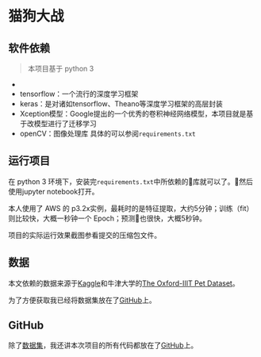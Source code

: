 # 猫狗大战

## 软件依赖
> 本项目基于 python 3
- 
- tensorflow：一个流行的深度学习框架
- keras：是对诸如tensorflow、Theano等深度学习框架的高层封装
- Xception模型：Google提出的一个优秀的卷积神经网络模型，本项目就是基于改模型进行了迁移学习
- openCV：图像处理库
具体的可以参阅`requirements.txt`

## 运行项目
在 python 3 环境下，安装完`requirements.txt`中所依赖的库就可以了。然后使用jupyter notebook打开。

本人使用了 AWS 的 p3.2x实例，最耗时的是特征提取，大约5分钟；训练（fit）则比较快，大概一秒钟一个 Epoch；预测也很快，大概5秒钟。

项目的实际运行效果截图参看提交的压缩包文件。

## 数据
本文依赖的数据来源于[Kaggle](https://www.kaggle.com/c/dogs-vs-cats-redux-kernels-edition/data)和牛津大学的[The Oxford-IIIT Pet Dataset](http://www.robots.ox.ac.uk/~vgg/data/pets/)。

为了方便获取我已经将数据集放在了[GitHub](https://github.com/dongrenguang/dogs-vs-cats-dataset)上。

## GitHub
除了[数据集](https://github.com/dongrenguang/dogs-vs-cats-dataset)，我还讲本次项目的所有代码都放在了[GitHub](https://github.com/dongrenguang/dogs-vs-cats)上。
